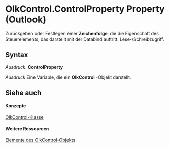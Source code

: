 
# OlkControl.ControlProperty Property (Outlook)

Zurückgeben oder Festlegen einer  **Zeichenfolge**, die die Eigenschaft des Steuerelements, das darstellt mit der Databind auftritt. Lese-/Schreibzugriff.


## Syntax

 _Ausdruck_. **ControlProperty**

 _Ausdruck_ Eine Variable, die ein **OlkControl** -Objekt darstellt.


## Siehe auch


#### Konzepte


[OlkControl-Klasse](426a3ce8-9103-d72e-13ee-9fb47ae0eb07.md)
#### Weitere Ressourcen


[Elemente des OlkControl-Objekts](http://msdn.microsoft.com/library/9c42f23f-fc93-a5ac-6a6e-bd64ce49c01d%28Office.15%29.aspx)